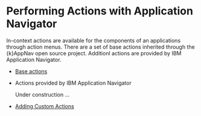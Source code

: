 # Performing Actions with Application Navigator

In-context actions are available for the components of an applications through action menus.  There are a set of base actions inherited through the {k}AppNav open source project.  Additionl actions are provided by IBM Application Navigator.


- [Base actions](https://github.com/kappnav/README/blob/master/actions.md)
- Actions provided by IBM Application Navigator

  Under construction ...

- [Adding Custom Actions](https://github.com/kappnav/README/blob/master/actions.md#adding-your-own-custom-actions)
